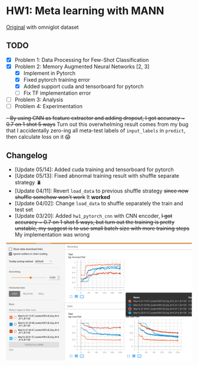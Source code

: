 # HW1: Meta learning with MANN

[Original](http://cs330.stanford.edu/material/hw1_updated.zip) with omniglot dataset

## TODO
- [x] Problem 1: Data Processing for Few-Shot Classification
- [x] Problem 2: Memory Augmented Neural Networks [2, 3]
    - [x] Implement in Pytorch
    - [x] Fixed pytorch training error
    - [x] Added support cuda and tensorboard for pytorch
    - [ ] Fix TF implementation error
- [ ] Problem 3: Analysis
- [ ] Problem 4: Experimentation

~~- By using CNN as feature extractor and adding dropout, I got accuracy ~ 0.7 on 1 shot 5 ways~~ Turn out this 
overwhelming result comes from my bug that I accidentally zero-ing all meta-test labels of `input_labels` in `predict`, then calculate loss 
on it :scream: 

## Changelog
- [Update 05/14]: Added cuda training and tensorboard for pytorch
- [Update 05/13]: Fixed abnormal training result with shuffle separate strategy :beetle: 
- [Update 04/11]: Revert `load_data` to previous shuffle strategy ~~since new shuffle somehow won't work~~ It **worked**
- [Update 04/02]: Change `load_data` to shuffle separately the train and test set
- [Update 03/20]: Added `hw1_pytorch_cnn` with CNN encoder, ~~I got accuracy ~ 0.7 on 1 shot 5 ways, but turn out the 
training is pretty unstable, my suggest is to use small batch size with more training steps~~ My implementation was wrong

![Training](output/tensorboard.png)